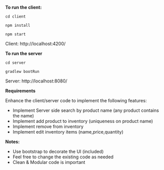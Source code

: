 **To run the client:**

`cd client`

`npm install`

`npm start`

Client: http://localhost:4200/ 


**To run the server**

`cd server`

`gradlew bootRun`

Server: http://localhost:8080/

**Requirements**

Enhance the client/server code to implement the following features: 

* Implement Server side search by product name (any product contains the name)
* Implement add product to inventory (uniqueness on product name)
* Implement remove from inventory
* Implement edit inventory items (name,price,quantity)

**Notes:**
- Use bootstrap to decorate the UI (included)
- Feel free to change the existing code as needed
- Clean & Modular code is important 
 
